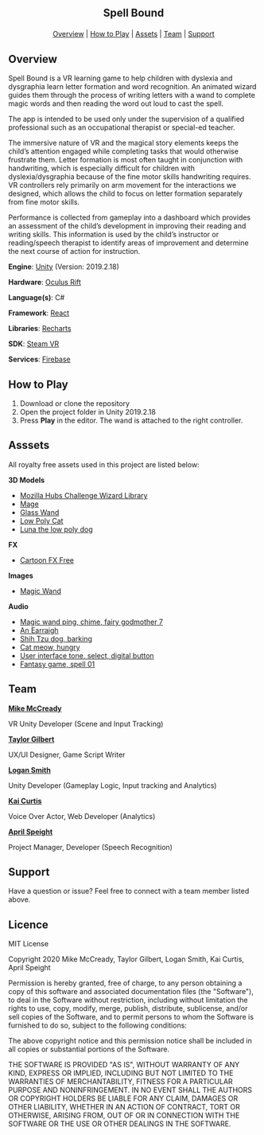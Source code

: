 ## <p align="center">Spell Bound</p>
<p align="center">
  <a href="https://github.com/lmaxsmith/dislexiaVR/blob/master/README.md#overview">Overview</a> | 
  <a href="https://github.com/lmaxsmith/dislexiaVR/blob/master/README.md#how-to-play">How to Play</a> |
  <a href="https://github.com/lmaxsmith/dislexiaVR/blob/master/README.md#assets">Assets</a> |
  <a href="https://github.com/lmaxsmith/dislexiaVR/blob/master/README.md#team">Team</a> | 
  <a href="https://github.com/lmaxsmith/dislexiaVR/blob/master/README.md#support">Support</a>
</p>

## Overview

Spell Bound is a VR learning game to help children with dyslexia and dysgraphia learn letter formation and word recognition. An animated wizard guides them through the process of writing letters with a wand to complete magic words and then reading the word out loud to cast the spell.

The app is intended to be used only under the supervision of a qualified professional such as an occupational therapist or special-ed teacher.

The immersive nature of VR and the magical story elements keeps the child’s attention engaged while completing tasks that would otherwise frustrate them. Letter formation is most often taught in conjunction with handwriting, which is especially difficult for children with dyslexia/dysgraphia because of the fine motor skills handwriting requires. VR controllers rely primarily on arm movement for the interactions we designed, which allows the child to focus on letter formation separately from fine motor skills.

Performance is collected from gameplay into a dashboard which provides an assessment of the child’s development in improving their reading and writing skills. This information is used by the child’s instructor or reading/speech therapist to identify areas of improvement and determine the next course of action for instruction.

**Engine**: [Unity](https://unity.com/) (Version: 2019.2.18)

**Hardware**: [Oculus Rift](https://www.oculus.com/)

**Language(s)**: C#

**Framework**: [React](https://reactjs.org/)

**Libraries**: [Recharts](http://recharts.org/en-US/)

**SDK**: [Steam VR](https://assetstore.unity.com/packages/tools/integration/steamvr-plugin-32647)

**Services**: [Firebase](https://firebase.google.com/)

## How to Play

1. Download or clone the repository
2. Open the project folder in Unity 2019.2.18
3. Press **Play** in the editor. The wand is attached to the right controller.

## Asssets

All royalty free assets used in this project are listed below:

**3D Models**
- [Mozilla Hubs Challenge Wizard Library](https://sketchfab.com/3d-models/mozilla-hubs-challenge-wizards-library-36ce7f88393749caaed5d8b700f7b5d1)
- [Mage](https://sketchfab.com/3d-models/mage-1ffdf5ab5b154293b5393833bfb623af)
- [Glass Wand](https://sketchfab.com/3d-models/glass-wand-da8c68ccc4394de392c73cad7eb8a729)
- [Low Poly Cat](https://sketchfab.com/3d-models/low-poly-cat-2a590bd3d790418883451147470c12c4)
- [Luna the low poly dog](https://sketchfab.com/3d-models/luna-the-lowpoly-dog-61abe4aabd9d4cb5bfdd817b98e8ef06)

**FX**
- [Cartoon FX Free](https://assetstore.unity.com/packages/vfx/particles/cartoon-fx-free-109565)

**Images**
- [Magic Wand](https://www.flaticon.com/free-icon/magic-wand_867906?term=wand&page=1&position=24)

**Audio**
- [Magic wand ping, chime, fairy godmother 7](https://www.zapsplat.com/music/magic-wand-ping-chime-fairy-godmother-7/)
- [An Earraigh](https://freemusicarchive.org/genre/Celtic)
- [Shih Tzu dog, barking](https://www.zapsplat.com/music/shih-tzu-dog-barking-4/)
- [Cat meow, hungry](https://www.zapsplat.com/music/cat-meow-hungry/)
- [User interface tone, select, digital button](https://www.zapsplat.com/music/user-interface-tone-select-digital-button/)
- [Fantasy game, spell 01](https://www.zapsplat.com/music/fantasy-game-spell-01/)

## Team

[**Mike McCready**](https://www.twitter.com/mikemcready)

VR Unity Developer (Scene and Input Tracking)

[**Taylor Gilbert**](https://www.twitter.com/taylor_gilbert)

UX/UI Designer, Game Script Writer

[**Logan Smith**](https:www.twitter.com/cptnradbeard)

Unity Developer (Gameplay Logic, Input tracking and Analytics)

[**Kai Curtis**](https://www.instagram.com/codrakai)

Voice Over Actor, Web Developer (Analytics)

[**April Speight**](https://www.twitter.com/vogueandcode)

Project Manager, Developer (Speech Recognition)

## Support

Have a question or issue? Feel free to connect with a team member listed above.


## Licence

MIT License

Copyright 2020 Mike McCready, Taylor Gilbert, Logan Smith, Kai Curtis, April Speight

Permission is hereby granted, free of charge, to any person obtaining a copy of this software and associated documentation files (the "Software"), to deal in the Software without restriction, including without limitation the rights to use, copy, modify, merge, publish, distribute, sublicense, and/or sell copies of the Software, and to permit persons to whom the Software is furnished to do so, subject to the following conditions:

The above copyright notice and this permission notice shall be included in all copies or substantial portions of the Software.

THE SOFTWARE IS PROVIDED "AS IS", WITHOUT WARRANTY OF ANY KIND, EXPRESS OR IMPLIED, INCLUDING BUT NOT LIMITED TO THE WARRANTIES OF MERCHANTABILITY, FITNESS FOR A PARTICULAR PURPOSE AND NONINFRINGEMENT. IN NO EVENT SHALL THE AUTHORS OR COPYRIGHT HOLDERS BE LIABLE FOR ANY CLAIM, DAMAGES OR OTHER LIABILITY, WHETHER IN AN ACTION OF CONTRACT, TORT OR OTHERWISE, ARISING FROM, OUT OF OR IN CONNECTION WITH THE SOFTWARE OR THE USE OR OTHER DEALINGS IN THE SOFTWARE.